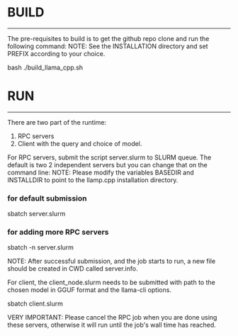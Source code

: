 # BUILD
-------

The pre-requisites to build is to get the github repo clone and run the following command:
NOTE: See the INSTALLATION directory and set PREFIX according to your choice.

bash ./build_llama_cpp.sh 

# RUN
------
There are two part of the runtime:
1. RPC servers
2. Client with the query and choice of model.

For RPC servers, submit the script server.slurm to SLURM queue. The default is two 2 independent servers but you can change that on the command line:
NOTE: Please modify the variables BASEDIR and INSTALLDIR to point to the llamp.cpp installation directory.
### for default submission
sbatch server.slurm  
### for adding more RPC servers
sbatch -n <num of servers needed> server.slurm

NOTE: After successful submission, and the job starts to run, a new file should be created in CWD called server.info.

For client, the client_node.slurm needs to be submitted with path to the chosen model in GGUF format and the llama-cli options.

sbatch client.slurm

VERY IMPORTANT: Please cancel the RPC job when you are done using these servers, otherwise it will run until the job's wall time has reached.

